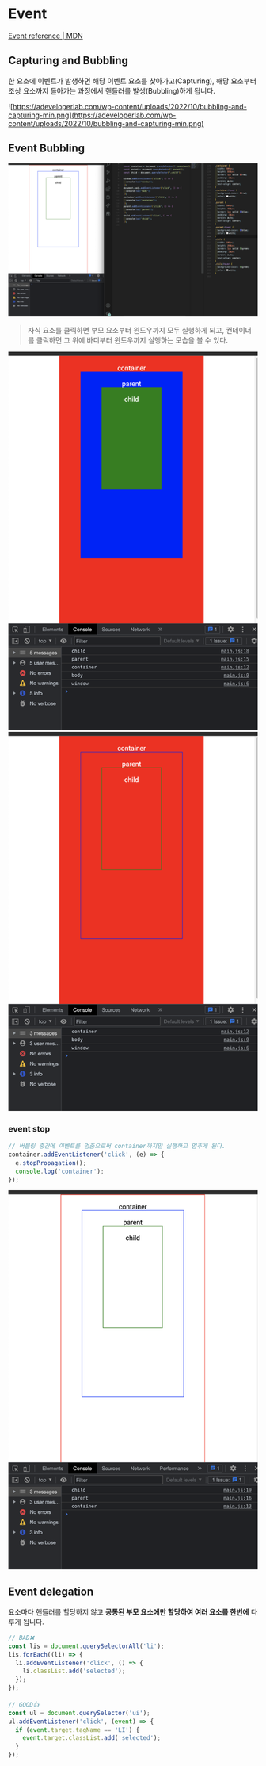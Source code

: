 # Event

[Event reference | MDN](https://developer.mozilla.org/en-US/docs/Web/Events)

## Capturing and Bubbling

한 요소에 이벤트가 발생하면 해당 이벤트 요소를 찾아가고(Capturing), 해당 요소부터 조상 요소까지 돌아가는 과정에서 핸들러를 발생(Bubbling)하게 됩니다.

![https://adeveloperlab.com/wp-content/uploads/2022/10/bubbling-and-capturing-min.png](https://adeveloperlab.com/wp-content/uploads/2022/10/bubbling-and-capturing-min.png)

## Event Bubbling

![](./img/event-01.png)

> 자식 요소를 클릭하면 부모 요소부터 윈도우까지 모두 실행하게 되고, 컨테이너를 클릭하면 그 위에 바디부터 윈도우까지 실행하는 모습을 볼 수 있다.

![](./img/event-02.png)
![](./img/event-03.png)

### event stop

```jsx
// 버블링 중간에 이벤트를 멈춤으로써 container까지만 실행하고 멈추게 된다.
container.addEventListener('click', (e) => {
  e.stopPropagation();
  console.log('container');
});
```

![](./img/event-04.png)

## Event delegation

요소마다 핸들러를 할당하지 않고 **공통된 부모 요소에만 할당하여 여러 요소를 한번에** 다루게 됩니다.

```javascript
// BAD❌
const lis = document.querySelectorAll('li');
lis.forEach((li) => {
  li.addEventListener('click', () => {
    li.classList.add('selected');
  });
});

// GOOD👍
const ul = document.querySelector('ui');
ul.addEventListener('click', (event) => {
  if (event.target.tagName == 'LI') {
    event.target.classList.add('selected');
  }
});
```
